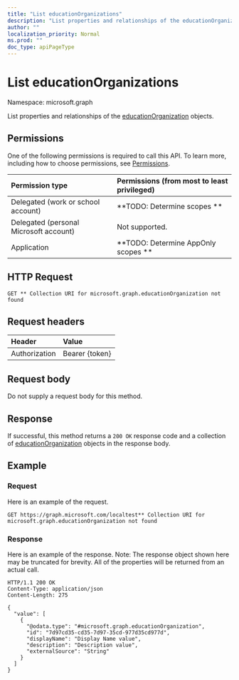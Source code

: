 ```yaml
---
title: "List educationOrganizations"
description: "List properties and relationships of the educationOrganization objects."
author: ""
localization_priority: Normal
ms.prod: ""
doc_type: apiPageType
---
```


# List educationOrganizations

Namespace: microsoft.graph

List properties and relationships of the [educationOrganization](../resources/educationorganization.md) objects.

## Permissions
One of the following permissions is required to call this API. To learn more, including how to choose permissions, see [Permissions](/concepts/permissions-reference.md).

|Permission type|Permissions (from most to least privileged)|
|:---|:---|
|Delegated (work or school account)|**TODO: Determine scopes **|
|Delegated (personal Microsoft account)|Not supported.|
|Application|**TODO: Determine AppOnly scopes **|

## HTTP Request
<!-- {
  "blockType": "ignored"
}
-->
``` http
GET ** Collection URI for microsoft.graph.educationOrganization not found
```

## Request headers
|Header|Value|
|:---|:---|
|Authorization|Bearer {token}|

## Request body
Do not supply a request body for this method.

## Response
If successful, this method returns a `200 OK` response code and a collection of [educationOrganization](../resources/educationorganization.md) objects in the response body.

## Example

### Request
Here is an example of the request.
<!-- {
  "blockType": "request",
  "name": "get_educationorganization"
}
-->
``` http
GET https://graph.microsoft.com/localtest** Collection URI for microsoft.graph.educationOrganization not found
```

### Response
Here is an example of the response. Note: The response object shown here may be truncated for brevity. All of the properties will be returned from an actual call.
<!-- {
  "blockType": "response",
  "truncated": true,
  "@odata.type": "collection(microsoft.graph.educationorganization)"
}
-->
``` http
HTTP/1.1 200 OK
Content-Type: application/json
Content-Length: 275

{
  "value": [
    {
      "@odata.type": "#microsoft.graph.educationOrganization",
      "id": "7d97cd35-cd35-7d97-35cd-977d35cd977d",
      "displayName": "Display Name value",
      "description": "Description value",
      "externalSource": "String"
    }
  ]
}
```

